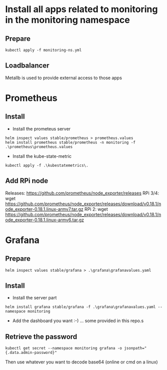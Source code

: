 # Install all apps related to monitoring in the monitoring namespace

## Prepare
```
kubectl apply -f monitoring-ns.yml
```

## Loadbalancer
Metallb is used to provide external access to those apps

# Prometheus

## Install
* Install the prometeus server
```
helm inspect values stable/prometheus > prometheus.values
helm install prometheus stable/prometheus -n monitoring -f .\prometheus\prometheus.values
```

* Install the kube-state-metric
```
kubectl apply -f .\kubestatemetrics\.
```

## Add RPi node
Releases: https://github.com/prometheus/node_exporter/releases
RPi 3/4: wget https://github.com/prometheus/node_exporter/releases/download/v0.18.1/node_exporter-0.18.1.linux-armv7.tar.gz
RPi 2: wget https://github.com/prometheus/node_exporter/releases/download/v0.18.1/node_exporter-0.18.1.linux-armv6.tar.gz

# Grafana

## Prepare
```
helm inspect values stable/grafana > .\grafana\grafanavalues.yaml
```

## Install
* Install the server part
```
helm install grafana stable/grafana -f .\grafana\grafanavalues.yaml --namespace monitoring
```

* Add the dashboard you want :-) ... some provided in this repo.s

## Retrieve the password
```
kubectl get secret --namespace monitoring grafana -o jsonpath="{.data.admin-password}"
```
Then use whatever you want to decode base64 (online or cmd on a linux)
